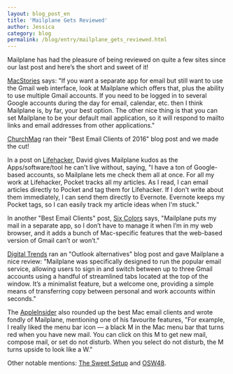 ```yaml
---
layout: blog_post_en
title: 'Mailplane Gets Reviewed'
author: Jessica
category: blog
permalink: /blog/entry/mailplane_gets_reviewed.html
---
```


Mailplane has had the pleasure of being reviewed on quite a few sites since our last post and here’s the short and sweet of it!

[MacStories](https://www.macstories.net/tutorials/how-to-configure-gmail-with-os-x-yosemite-mail) says: "If you want a separate app for email but still want to use the Gmail web interface, look at Mailplane which offers that, plus the ability to use multiple Gmail accounts. If you need to be logged in to several Google accounts during the day for email, calendar, etc. then I think Mailplane is, by far, your best option. The other nice thing is that you can set Mailplane to be your default mail application, so it will respond to mailto links and email addresses from other applications."

[ChurchMag](http://churchm.ag/best-email-client) ran their "Best Email Clients of 2016" blog post and we made the cut!

In a post on [Lifehacker](http://lifehacker.com/how-we-work-2015-dave-greenbaum-s-gear-and-productiv-1685711919), David gives Mailplane kudos as the Apps/software/tool he can't live without, saying, "I have a ton of Google-based accounts, so Mailplane lets me check them all at once. For all my work at Lifehacker, Pocket tracks all my articles. As I read, I can email articles directly to Pocket and tag them for Lifehacker. If I don't write about them immediately, I can send them directly to Evernote. Evernote keeps my Pocket tags, so I can easily track my article ideas when I'm stuck."

In another "Best Email Clients" post, [Six Colors](https://sixcolors.com/post/2015/12/gift-guide-mac-apps) says, "Mailplane puts my mail in a separate app, so I don’t have to manage it when I’m in my web browser, and it adds a bunch of Mac-specific features that the web-based version of Gmail can’t or won’t."

[Digital Trends](http://www.digitaltrends.com/computing/outlook-alternative-email-clients/#ixzz3zOVXtvFN) ran an "Outlook alternatives" blog post and gave Mailplane a nice review: "Mailplane was specifically designed to run the popular email service, allowing users to sign in and switch between up to three Gmail accounts using a handful of streamlined tabs located at the top of the window. It’s a minimalist feature, but a welcome one, providing a simple means of transferring copy between personal and work accounts within seconds."

The [AppleInsider](http://appleinsider.com/articles/16/01/17/roundup-the-best-mac-email-clients-for-push-gmail) also rounded up the best Mac email clients and wrote fondly of Mailplane, mentioning one of his favourite features, "For example, I really liked the menu bar icon — a black M in the Mac menu bar that turns red when you have new mail. You can click on this M to get new mail, compose mail, or set do not disturb. When you select do not disturb, the M turns upside to look like a W."

Other notable mentions: [The Sweet Setup](http://thesweetsetup.com/apps/favorite-email-client-os-x) and [OSW48](http://osw48.com/mac/mac-recommended-application-2015).